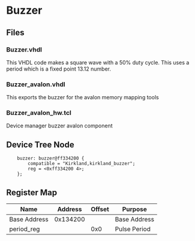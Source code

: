 # Buzzer

## Files

### Buzzer.vhdl

This VHDL code makes a square wave with a 50% duty cycle. This uses a period which is a fixed point 13.12 number.

### Buzzer_avalon.vhdl

This exports the buzzer for the avalon memory mapping tools

### Buzzer_avalon_hw.tcl

Device manager buzzer avalon component

## Device Tree Node

```dts
	buzzer: buzzer@ff334200 {
		compatible = "Kirkland,kirkland_buzzer";
		reg = <0xff334200 4>;
	};
```

## Register Map

| Name | Address | Offset | Purpose |
| ------------ | --------- | ----- | - |
| Base Address |  0x134200 || Base Address |
| period_reg |  | 0x0 | Pulse Period |
